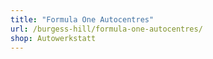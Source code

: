 ```yaml
---
title: "Formula One Autocentres"
url: /burgess-hill/formula-one-autocentres/
shop: Autowerkstatt
---
```

